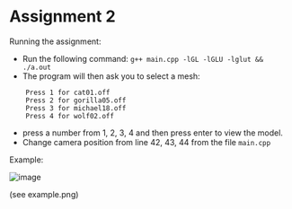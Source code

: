# Assignment 2

Running the assignment: 
- Run the following command: `g++ main.cpp -lGL -lGLU -lglut && ./a.out`
- The program will then ask you to select a mesh:
```
    Press 1 for cat01.off
    Press 2 for gorilla05.off
    Press 3 for michael18.off
    Press 4 for wolf02.off
```
- press a number from 1, 2, 3, 4 and then press enter to view the model.
- Change camera position from line 42, 43, 44 from the file `main.cpp`

Example:

![image](https://user-images.githubusercontent.com/44001232/144097897-903947ab-5d53-4b19-a8f1-8957e38f59a5.png)

(see example.png)
